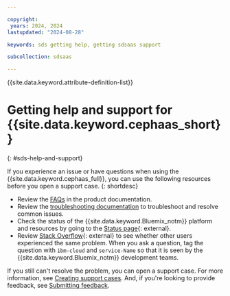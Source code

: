 ```yaml
---

copyright:
 years: 2024, 2024
lastupdated: "2024-08-28"

keywords: sds getting help, getting sdsaas support

subcollection: sdsaas

---
```


{{site.data.keyword.attribute-definition-list}}



# Getting help and support for {{site.data.keyword.cephaas_short}}
{: #sds-help-and-support}

If you experience an issue or have questions when using the {{site.data.keyword.cephaas_full}}, you can use the following resources before you open a support case.
{: shortdesc}

* Review the [FAQs](/docs/linktoyourfaqtopic) in the product documentation.
* Review the [troubleshooting documentation](/docs/sdsaas?topic=sdsaas-troubleshooting) to troubleshoot and resolve common issues.
* Check the status of the {{site.data.keyword.Bluemix_notm}} platform and resources by going to the [Status page](https://cloud.ibm.com/status){: external}.
* Review [Stack Overflow](https://stackoverflow.com/questions/tagged/ibm-cloud){: external} to see whether other users experienced the same problem. When you ask a question, tag the question with `ibm-cloud` and `service-Name` so that it is seen by the {{site.data.keyword.Bluemix_notm}} development teams.



If you still can't resolve the problem, you can open a support case. For more information, see [Creating support cases](/docs/get-support?topic=get-support-open-case). And, if you're looking to provide feedback, see [Submitting feedback](/docs/overview?topic=overview-feedback).


